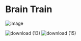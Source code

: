 # Brain Train

![image](https://github.com/user-attachments/assets/24c62527-ee2f-4db6-abc6-b632a0ce21fe)

![download (13)](https://github.com/user-attachments/assets/c481ff78-7d6a-41af-8589-1ab68af98117)
![download (15)](https://github.com/user-attachments/assets/f8d7e24d-2f2c-43c6-8f25-a76630d02f54)
